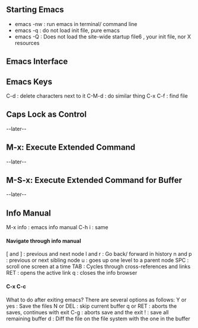 ## Starting Emacs
* emacs -nw     : run emacs in terminal/ command line
* emacs -q      : do not load init file, pure emacs
* emacs -Q      : Does not load the site-wide startup file6 , your init file, nor X resources


## Emacs Interface


## Emacs Keys
C-d     : delete characters next to it
C-M-d   : do similar thing
C-x C-f : find file

## Caps Lock as Control
--later--

## M-x: Execute Extended Command
--later--

## M-S-x: Execute Extended Command for Buffer
--later--

## Info Manual
M-x info    : emacs info manual
C-h i       : same
#### Navigate through info manual
[ and ]     : previous and next node
l and r     : Go back/ forward in history
n and p     : previous or next sibling node
u           : goes up one level to a parent node
SPC         : scroll one screen at a time
TAB         : Cycles through cross-references and links
RET         : opens the active link
q           : closes the info browser

#### C-x C-c
What to do after exiting emacs? There are several options as follows:
Y or yes    : Save the files
N or DEL    : skip current buffer
q or RET    : aborts the saves, continues with exit
C-g         : aborts save and the exit
!           : save all remaining buffer
d           : Diff the file on the file system with the one in the buffer